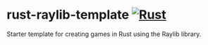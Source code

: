 # rust-raylib-template [![Rust](https://github.com/joshaustintech/rust-raylib-template/actions/workflows/macos.yml/badge.svg)](https://github.com/joshaustintech/rust-raylib-template/actions/workflows/macos.yml)

Starter template for creating games in Rust using the Raylib library.
